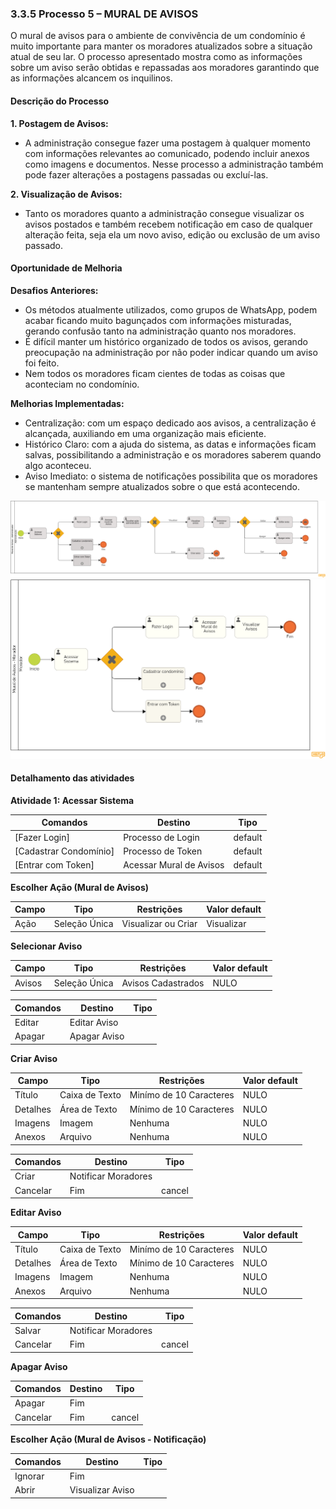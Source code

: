 ### 3.3.5 Processo 5 – MURAL DE AVISOS

O mural de avisos para o ambiente de convivência de um condomínio é muito importante para manter os moradores atualizados sobre a situação atual de seu lar.
O processo apresentado mostra como as informações sobre um aviso serão obtidas e repassadas aos moradores garantindo que as informações alcancem os inquilinos.

#### Descrição do Processo

**1. Postagem de Avisos:**

* A administração consegue fazer uma postagem à qualquer momento com informações relevantes ao comunicado, podendo incluir anexos como imagens e documentos. Nesse processo a administração também pode fazer alterações a postagens passadas ou excluí-las.

**2. Visualização de Avisos:**

* Tanto os moradores quanto a administração consegue visualizar os avisos postados e também recebem notificação em caso de qualquer alteração feita, seja ela um novo aviso, edição ou exclusão de um aviso passado.

#### Oportunidade de Melhoria

**Desafios Anteriores:**

* Os métodos atualmente utilizados, como grupos de WhatsApp, podem acabar ficando muito bagunçados com informações misturadas, gerando confusão tanto na administração quanto nos moradores.
* É difícil manter um histórico organizado de todos os avisos, gerando preocupação na administração por não poder indicar quando um aviso foi feito.
* Nem todos os moradores ficam cientes de todas as coisas que aconteciam no condomínio.

**Melhorias Implementadas:**

* Centralização: com um espaço dedicado aos avisos, a centralização é alcançada, auxiliando em uma organização mais eficiente.
* Histórico Claro: com a ajuda do sistema, as datas e informações ficam salvas, possibilitando a administração e os moradores saberem quando algo aconteceu.
* Aviso Imediato: o sistema de notificações possibilita que os moradores se mantenham sempre atualizados sobre o que está acontecendo.

![Modelo BPMN do Processo de Mural de Avisos - Administração](images/processo-5-mural-de-avisos-administracao.png "Modelo BPMN do Processo 6.")
![Modelo BPMN do Processo de Mural de Avisos - Moradores](images/processo-5-mural-de-avisos-moradores.png "Modelo BPMN do Processo 6.")

#### Detalhamento das atividades

**Atividade 1: Acessar Sistema**

| **Comandos**           | **Destino**             | **Tipo**  |
|------------------------|-------------------------|-----------|
| [Fazer Login]          | Processo de Login       | default   |
| [Cadastrar Condomínio] | Processo de Token       | default   |
| [Entrar com Token]     | Acessar Mural de Avisos | default   |

**Escolher Ação (Mural de Avisos)**

| **Campo**       | **Tipo**         | **Restrições**      | **Valor default** |
| ---             | ---              | ---                 | ---               |
| Ação            | Seleção Única    | Visualizar ou Criar | Visualizar        |

**Selecionar Aviso**

| **Campo**       | **Tipo**         | **Restrições**     | **Valor default** |
| ---             | ---              | ---                | ---               |
| Avisos          | Seleção Única    | Avisos Cadastrados | NULO              |

| **Comandos**         |  **Destino**                   | **Tipo**          |
| ---                  | ---                            | ---               |
| Editar               | Editar Aviso                   |                   |
| Apagar               | Apagar Aviso                   |                   |

**Criar Aviso**

| **Campo**       | **Tipo**         | **Restrições**           | **Valor default** |
| ---             | ---              | ---                      | ---               |
| Título          | Caixa de Texto   | Minímo de 10 Caracteres  | NULO              |
| Detalhes        | Área de Texto    | Mínimo de 10 Caracteres  | NULO              |
| Imagens         | Imagem           | Nenhuma                  | NULO              |
| Anexos          | Arquivo          | Nenhuma                  | NULO              |

| **Comandos**         |  **Destino**                   | **Tipo**          |
| ---                  | ---                            | ---               |
| Criar                | Notificar Moradores            |                   |
| Cancelar             | Fim                            | cancel            |

**Editar Aviso**

| **Campo**       | **Tipo**         | **Restrições**           | **Valor default** |
| ---             | ---              | ---                      | ---               |
| Título          | Caixa de Texto   | Minímo de 10 Caracteres  | NULO              |
| Detalhes        | Área de Texto    | Mínimo de 10 Caracteres  | NULO              |
| Imagens         | Imagem           | Nenhuma                  | NULO              |
| Anexos          | Arquivo          | Nenhuma                  | NULO              |

| **Comandos**         |  **Destino**                   | **Tipo**          |
| ---                  | ---                            | ---               |
| Salvar               | Notificar Moradores            |                   |
| Cancelar             | Fim                            | cancel            |

**Apagar Aviso**

| **Comandos**         |  **Destino**                   | **Tipo**          |
| ---                  | ---                            | ---               |
| Apagar               | Fim                            |                   |
| Cancelar             | Fim                            | cancel            |

**Escolher Ação (Mural de Avisos - Notificação)**


| **Comandos**         |  **Destino**                   | **Tipo**          |
| ---                  | ---                            | ---               |
| Ignorar              | Fim                            |                   |
| Abrir                | Visualizar Aviso               |                   |
